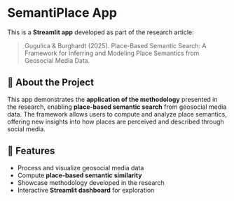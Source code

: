 # SemantiPlace App

This is a **Streamlit app** developed as part of the research article:

> Gugulica & Burghardt (2025). Place-Based Semantic Search: A Framework for Inferring and Modeling Place Semantics from Geosocial Media Data.

## 📌 About the Project

This app demonstrates the **application of the methodology** presented in the research, enabling **place-based semantic search** from geosocial media data. The framework allows users to compute and analyze place semantics, offering new insights into how places are perceived and described through social media.

## 🚀 Features

- Process and visualize geosocial media data
- Compute **place-based semantic similarity**
- Showcase methodology developed in the research
- Interactive **Streamlit dashboard** for exploration


